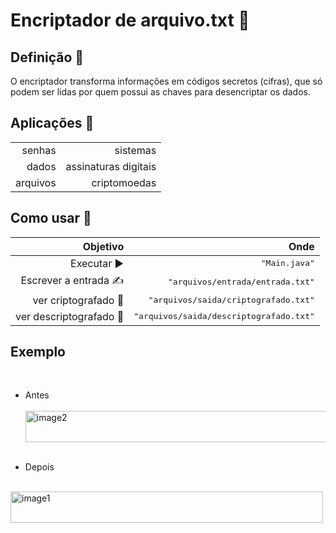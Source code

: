 <h1>Encriptador de arquivo.txt 📜</h1>

<h2>Definição 🗿</h2>
O encriptador transforma informações em códigos secretos (cifras), que só podem ser lidas por quem possui as chaves para desencriptar os dados.

<h2>Aplicações 📎</h2>

|  |  |
| ------: | -----------: |
| senhas | sistemas             |
|  dados | assinaturas digitais |
| arquivos | criptomoedas       |

<h2>Como usar 🤔</h2>

| **Objetivo** | **Onde** |
| ------: | -----------: |
| Executar ▶️| <kbd>"Main.java"</kbd> |
| Escrever a entrada ✍️| <kbd>"arquivos/entrada/entrada.txt"</kbd>  |
| ver criptografado 🔣    | <kbd>"arquivos/saida/criptografado.txt"</kbd>    |
| ver descriptografado 📰️ | <kbd>"arquivos/saida/descriptografado.txt"</kbd> |

<h2>Exemplo </h2><br>

- Antes<br><br>
<img align="center" alt="image2" height="50" width="500" src="https://cdn.discordapp.com/attachments/816279312591880235/977680059420774410/Screenshot_2.png"><br><br>

- Depois<br><br>
<img align="center" alt="image1" height="50" width="500" src="https://cdn.discordapp.com/attachments/816279312591880235/977680059143954472/Screenshot_1.png">

  